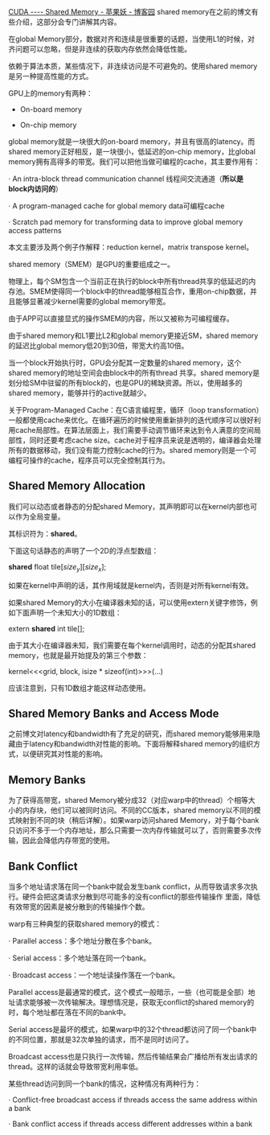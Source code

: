 [CUDA ---- Shared Memory - 苹果妖 - 博客园](https://www.cnblogs.com/1024incn/p/4605502.html)
shared memory在之前的博文有些介绍，这部分会专门讲解其内容。

在global Memory部分，数据对齐和连续是很重要的话题，当使用L1的时候，对齐问题可以忽略，但是非连续的获取内存依然会降低性能。

依赖于算法本质，某些情况下，非连续访问是不可避免的。使用shared memory是另一种提高性能的方式。

GPU上的memory有两种：

- On-board memory

- On-chip memory

global memory就是一块很大的on-board memory，并且有很高的latency。而shared memory正好相反，是一块很小，低延迟的on-chip memory，比global memory拥有高得多的带宽。我们可以把他当做可编程的cache，其主要作用有：

· An intra-block thread communication channel 线程间交流通道（**所以是block内访问的**）

· A program-managed cache for global memory data可编程cache

· Scratch pad memory for transforming data to improve global memory access patterns

本文主要涉及两个例子作解释：reduction kernel，matrix transpose kernel。

shared memory（SMEM）是GPU的重要组成之一。

物理上，每个SM包含一个当前正在执行的block中所有thread共享的低延迟的内存池。SMEM使得同一个block中的thread能够相互合作，重用on-chip数据，并且能够显著减少kernel需要的global memory带宽。

由于APP可以直接显式的操作SMEM的内容，所以又被称为可编程缓存。

由于shared memory和L1要比L2和global memory更接近SM，shared memory的延迟比global memory低20到30倍，带宽大约高10倍。

当一个block开始执行时，GPU会分配其一定数量的shared memory，这个shared memory的地址空间会由block中的所有thread 共享。shared memory是划分给SM中驻留的所有block的，也是GPU的稀缺资源。所以，使用越多的shared memory，能够并行的active就越少。

关于Program-Managed Cache：在C语言编程里，循环（loop transformation）一般都使用cache来优化。在循环遍历的时候使用重新排列的迭代顺序可以很好利用cache局部性。在算法层面上，我们需要手动调节循环来达到令人满意的空间局部性，同时还要考虑cache size。cache对于程序员来说是透明的，编译器会处理所有的数据移动，我们没有能力控制cache的行为。shared memory则是一个可编程可操作的cache，程序员可以完全控制其行为。

## Shared Memory Allocation

我们可以动态或者静态的分配shared Memory，其声明即可以在kernel内部也可以作为全局变量。

其标识符为：__shared__。

下面这句话静态的声明了一个2D的浮点型数组：

__shared__ float tile$[size_y][size_x];$

如果在kernel中声明的话，其作用域就是kernel内，否则是对所有kernel有效。

如果shared Memory的大小在编译器未知的话，可以使用extern关键字修饰，例如下面声明一个未知大小的1D数组：

extern __shared__ int tile[];

由于其大小在编译器未知，我们需要在每个kernel调用时，动态的分配其shared memory，也就是最开始提及的第三个参数：

kernel<<<grid, block, isize * sizeof(int)>>>(...)

应该注意到，只有1D数组才能这样动态使用。

## Shared Memory Banks and Access Mode

之前博文对latency和bandwidth有了充足的研究，而shared memory能够用来隐藏由于latency和bandwidth对性能的影响。下面将解释shared memory的组织方式，以便研究其对性能的影响。

## Memory Banks

为了获得高带宽，shared Memory被分成32（对应warp中的thread）个相等大小的内存块，他们可以被同时访问。不同的CC版本，shared memory以不同的模式映射到不同的块（稍后详解）。如果warp访问shared Memory，对于每个bank只访问不多于一个内存地址，那么只需要一次内存传输就可以了，否则需要多次传输，因此会降低内存带宽的使用。

## Bank Conflict

当多个地址请求落在同一个bank中就会发生bank conflict，从而导致请求多次执行。硬件会把这类请求分散到尽可能多的没有conflict的那些传输操作 里面，降低有效带宽的因素是被分散到的传输操作个数。

warp有三种典型的获取shared memory的模式：

· Parallel access：多个地址分散在多个bank。

· Serial access：多个地址落在同一个bank。

· Broadcast access：一个地址读操作落在一个bank。

Parallel access是最通常的模式，这个模式一般暗示，一些（也可能是全部）地址请求能够被一次传输解决。理想情况是，获取无conflict的shared memory的时，每个地址都在落在不同的bank中。

Serial access是最坏的模式，如果warp中的32个thread都访问了同一个bank中的不同位置，那就是32次单独的请求，而不是同时访问了。

Broadcast access也是只执行一次传输，然后传输结果会广播给所有发出请求的thread。这样的话就会导致带宽利用率低。

某些thread访问到同一个bank的情况，这种情况有两种行为：

· Conflict-free broadcast access if threads access the same address within a bank

· Bank conflict access if threads access different addresses within a bank